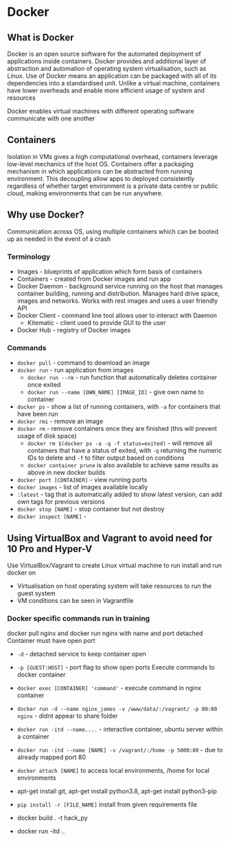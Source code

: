 # Docker

## What is Docker
Docker is an open source software for the automated deployment of applications inside containers. Docker provides and additional layer of abstraction and automation of operating system virtualisation, such as Linux. Use of Docker means an application can be packaged with all of its dependencies into a standardised unit. Unlike a virtual machine, containers have lower overheads and enable more efficient usage of system and resources

Docker enables virtual machines with different operating software communicate with one another

## Containers
Isolation in VMs gives a high computational overhead, containers leverage low-level mechanics of the host OS.
Containers offer a packaging mechanism in which applications can be abstracted from running environment. This decoupling allow apps to deployed consistently regardless of whether target environment is a private data centre or public cloud, making environments that can be run anywhere.

## Why use Docker?
Communication across OS, using multiple containers which can be booted up as needed in the event of a crash

### Terminology
- Images - blueprints of application which form basis of containers
- Containers - created from Docker images and run app
- Docker Daemon - background service running on the host that manages container building, running and distribution. Manages hard drive space, images and networks. Works with rest images and uses a user friendly API
- Docker Client - command line tool allows user to interact with Daemon
  - Kitematic - client used to provide GUI to the user
- Docker Hub - registry of Docker images

### Commands
- ``docker pull`` - command to download an image
- ``docker run`` - run application from images
  - ``docker run --rm`` - run function that automatically deletes container once exited
  - ``docker run --name [OWN_NAME] [IMAGE_ID]`` - give own name to container
- ``docker ps`` - show a list of running containers, with  ``-a`` for containers that have been run
- ``docker rmi`` - remove an image
- ``docker rm`` - remove containers once they are finished (this will prevent usage of disk space)
  - ``docker rm $(docker ps -a -q -f status=exited)`` - will remove all containers that have a status of exited, with ``-q`` returning the numeric IDs to delete and ``-f`` to filter output based on conditions
  - ``docker container prune`` is also available to achieve same results as above in new docker builds
- ``docker port [CONTAINER]`` - view running ports
- ``docker images`` - list of images available locally
- ``:latest`` - tag that is automatically added to show latest version, can add own tags for previous versions
- ``docker stop [NAME]`` - stop container but not destroy
- ``docker inspect [NAME]`` -

## Using VirtualBox and Vagrant to avoid need for 10 Pro and Hyper-V
Use VirtualBox/Vagrant to create Linux virtual machine to run install and run docker on
- Virtualisation on host operating system will take resources to run the guest system
- VM conditions can be seen in Vagrantfile

### Docker specific commands run in training
docker pull nginx and docker run nginx with name and port detached
Container must have open port
- ``-d`` - detached service to keep container open
- ``-p [GUEST:HOST]`` - port flag to show open ports
Execute commands to docker container
- ``docker exec [CONTAINER] 'command'`` - execute command in nginx container
- ``docker run -d --name nginx_james -v /www/data/:/vagrant/ -p 80:80 nginx`` - didnt appear to share folder
- ``docker run -itd --name....`` - interactive container, ubuntu server within a container
- ``docker run -itd --name [NAME] -v /vagrant/:/home -p 5000:80`` - due to already mapped port 80
- ``docker attach [NAME]`` to access local environments, /home for local environments
- apt-get install git, apt-get install python3.8, apt-get install python3-pip
- ``pip install -r [FILE_NAME]`` install from given requirements file


- docker build . -t hack_py
- docker run -itd ..

